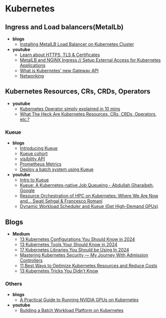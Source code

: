# Kubernetes


## Ingress and Load balancers(MetalLb)
- **blogs**
  - [Installing MetalLB Load Balancer on Kubernetes Cluster](https://computingforgeeks.com/deploy-metallb-load-balancer-on-kubernetes/)
- **youtube**
  - [Learn about HTTPS, TLS & Certificates](https://www.youtube.com/playlist?list=PLShDm2AZYnK3cWZpOjV7nOpL7plH2Ztz0)
  - [MetalLB and NGINX Ingress // Setup External Access for Kubernetes Applications](https://www.youtube.com/watch?v=k8bxtsWe9qw)
  - [What is Kubernetes' new Gateway API](https://www.youtube.com/watch?v=OTE1X8WLg2I)
  - [Networking](https://www.youtube.com/playlist?list=PLyicRj904Z9_ZJ1SD432y-DeUYDIYqZiw)

## Kubernetes Resources, CRs, CRDs, Operators
- **youtube**
  - [Kubernetes Operator simply explained in 10 mins](https://www.youtube.com/watch?v=ha3LjlD6g7g)
  - [What The Heck Are Kubernetes Resources, CRs, CRDs, Operators, etc.?](https://www.youtube.com/watch?v=aM2Y9m2Kazk)

### Kueue
- **blogs**
  - [Introducing Kueue](https://kubernetes.io/blog/2022/10/04/introducing-kueue/)
  - [Kueue cohort](https://kueue.sigs.k8s.io/docs/concepts/cluster_queue/#cohort)
  - [visibility API](https://kueue.sigs.k8s.io/docs/tasks/manage/monitor_pending_workloads/pending_workloads_on_demand/#monitor-pending-workloads-on-demand)
  - [Prometheus Metrics](https://kueue.sigs.k8s.io/docs/reference/metrics/)
  - [Deploy a batch system using Kueue](https://cloud.google.com/kubernetes-engine/docs/tutorials/kueue-intro)
- **youtube**
  - [Intro to Kueue](https://www.youtube.com/watch?v=HWTNCTaKZ_o)
  - [Kueue: A Kubernetes-native Job Queueing - Abdullah Gharaibeh, Google](https://www.youtube.com/watch?v=YwSZUdU3iRY)
  - [Resource Orchestration of HPC on Kubernetes: Where We Are Now and... Swati Sehgal & Francesco Romani](https://www.youtube.com/watch?v=KA80KnFaYRU)
  - [Dynamic Workload Scheduler and Kueue (Get High-Demand GPUs)](https://www.youtube.com/watch?v=Q60n3Hhrqas)


## Blogs
- **Medium**
  - [13 Kubernetes Configurations You Should Know in 2024](https://overcast.blog/13-kubernetes-configurations-you-should-know-in-2024-54eec72f307e)
  - [13 Kubernetes Tools Your Should Know in 2024](https://overcast.blog/13-kubernetes-tools-your-should-know-in-2024-4e857124c176)
  - [17 Kubernetes Libraries You Should be Using In 2024](https://overcast.blog/17-kubernetes-libraries-you-should-be-using-in-2024-1c181f15a0aa)
  - [Mastering Kubernetes Security — My Journey With Admission Controllers](https://itnext.io/mastering-kubernetes-security-my-journey-with-admission-controllers-ca6f163e8c2a)
  - [11 Best Ways to Optimize Kubernetes Resources and Reduce Costs](https://overcast.blog/11-best-ways-to-optimize-kubernetes-resources-and-reduce-costs-3c342fa3b71b)
  - [13 Kubernetes Tricks You Didn't Know](https://overcast.blog/13-kubernetes-tricks-you-didnt-know-647de6364472)


### Others
- **blogs**
  - [A Practical Guide to Running NVIDIA GPUs on Kubernetes](https://www.jimangel.io/posts/nvidia-rtx-gpu-kubernetes-setup/)
- **youtube**
  - [Building a Batch Workload Platform on Kubernetes](https://www.youtube.com/playlist?list=PLTc8fg0trDx-WXg4__D8wLRPSH-N7NM5l)





